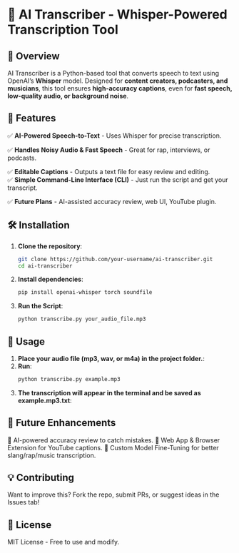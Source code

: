 
# 🎤 AI Transcriber - Whisper-Powered Transcription Tool

## 📌 Overview
AI Transcriber is a Python-based tool that converts speech to text using OpenAI’s **Whisper** model. Designed for **content creators, podcasters, and musicians**, this tool ensures **high-accuracy captions**, even for **fast speech, low-quality audio, or background noise**.

## 🚀 Features
✅ **AI-Powered Speech-to-Text** - Uses Whisper for precise transcription.  

✅ **Handles Noisy Audio & Fast Speech** - Great for rap, interviews, or podcasts.  

✅ **Editable Captions** - Outputs a text file for easy review and editing.  
✅ **Simple Command-Line Interface (CLI)** - Just run the script and get your transcript.  

✅ **Future Plans** - AI-assisted accuracy review, web UI, YouTube plugin.

## 🛠️ Installation
1. **Clone the repository**:
   ```sh
   git clone https://github.com/your-username/ai-transcriber.git
   cd ai-transcriber
2. **Install dependencies**:
   ```sh
   pip install openai-whisper torch soundfile
3. **Run the Script**:
   ```sh
   python transcribe.py your_audio_file.mp3

## 🔧  Usage
1. **Place your audio file (mp3, wav, or m4a) in the project folder.**:
2. **Run**:
   ```sh
   python transcribe.py example.mp3
3. **The transcription will appear in the terminal and be saved as example.mp3.txt**:

## 📌 Future Enhancements
🔹 AI-powered accuracy review to catch mistakes.
🔹 Web App & Browser Extension for YouTube captions.
🔹 Custom Model Fine-Tuning for better slang/rap/music transcription.

## 💡 Contributing
Want to improve this? Fork the repo, submit PRs, or suggest ideas in the Issues tab!

## 📜 License
MIT License - Free to use and modify.
